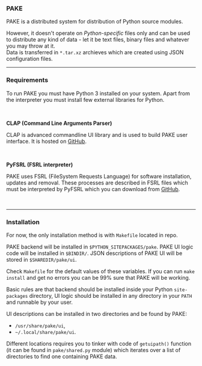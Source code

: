 ### PAKE 

PAKE is a distributed system for distribution of Python source modules.

However, it doesn't operate on *Python-specific* files only and can be used to distribute any kind of
data - let it be text files, binary files and whatever you may throw at it.  
Data is transferred in `*.tar.xz` archieves which are created using JSON configuration files.

----

### Requirements

To run PAKE you must have Python 3 installed on your system.
Apart from the interpreter you must install few external libraries for Python.

&nbsp;

**CLAP (Command Line Arguments Parser)** 

CLAP is advanced commandline UI library and is used to build PAKE user interface.
It is hosted on [GitHub](https://github.com/marekjm/clap).

&nbsp;

**PyFSRL (FSRL interpreter)**

PAKE uses FSRL (FileSystem Requests Language) for software installation, updates and removal.
These processes are described in FSRL files which must be interpreted by PyFSRL which you can
download from [GitHub](https://github.com/marekjm/pyfsrl).

&nbsp;

----

### Installation

For now, the only installation method is with `Makefile` located in repo.

PAKE backend will be installed in `$PYTHON_SITEPACKAGES/pake`.
PAKE UI logic code will be installed in `$BINDIR/`.
JSON descriptions of PAKE UI will be stored in `$SHAREDIR/pake/ui`.

Check `Makefile` for the default values of these variables.
If you can run `make install` and get no errors you can be 99% sure that PAKE will be working.


Basic rules are that backend should be installed inside your Python `site-packages` directory,
UI logic should be installed in any directory in your `PATH` and runnable by your user.

UI descriptions can be installed in two directories and be found by PAKE:

* `/usr/share/pake/ui`,
* `~/.local/share/pake/ui`.

Different locations requires you to tinker with code of `getuipath()` function (it can be found in `pake/shared.py` module)
which iterates over a list of directories to find one containing PAKE data.
